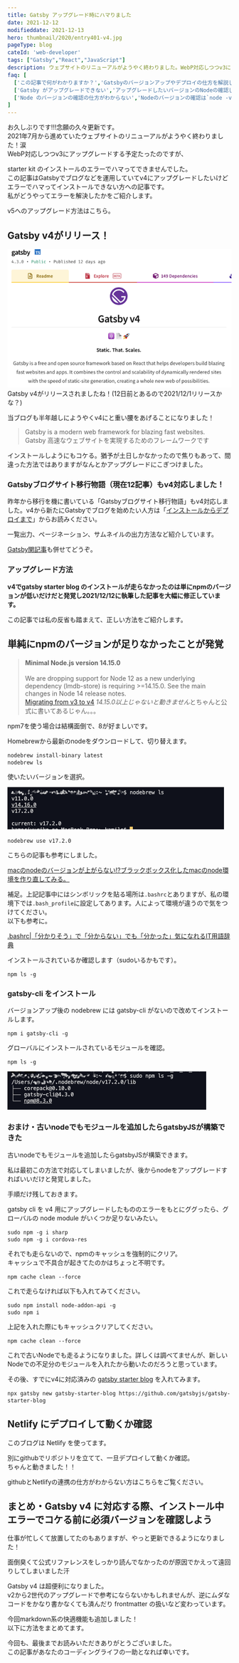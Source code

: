 ```yaml
---
title: Gatsby アップグレード時にハマりました
date: 2021-12-12
modifieddate: 2021-12-13
hero: thumbnail/2020/entry401-v4.jpg
pageType: blog
cateId: 'web-developer'
tags: ["Gatsby","React","JavaScript"]
description: ウェブサイトのリニューアルがようやく終わりました。WebP対応しつつv3にアップグレードする予定たったのですが、Gatsby cliでのインストールのエラーでハマってできませんでした。v2からv4にアップグレードでハマって困っている人へ私が解決できた方法をご紹介します。
faq: [
  ['この記事で何がわかりますか？','Gatsbyのバージョンアップやデプロイの仕方を解説しています。v5にも対応した解説方法もご紹介しています。'],
  ['Gatsby がアップグレードできない','アップグレードしたいバージョンのNodeの確認しましょう。v5であれば18以上バージョンが必要です。'],
  ['Node のバージョンの確認の仕方がわからない','Nodeのバージョンの確認は`node -v`でできます。バージョンアップに関してはいくつか紹介していますので本記事を参考にしてください。','']
]
---
```

お久しぶりです!!!念願の久々更新です。<br>2021年7月から進めていたウェブサイトのリニューアルがようやく終わりました！涙<br>WebP対応しつつv3にアップグレードする予定たったのですが、

starter kit のインストールのエラーでハマってできませんでした。<br>この記事はGatsbyでブログなどを運用していてv4にアップグレードしたいけどエラーでハマってインストールできない方への記事です。<br>私がどうやってエラーを解決したかをご紹介します。

<prof></prof>

v5へのアップグレード方法はこちら。
<card slug="entry519"></card>


## Gatsby v4がリリース！

![Gatsby v4がリリース！](./images/12/entry477-0.jpg)
Gatsby v4がリリースされましたね！(12日前とあるので2021/12/1リリースかな？)

当ブログも半年越しにようやくv4にと重い腰をあげることになりました！

> Gatsby is a modern web framework for blazing fast websites.<br>
> Gatsby 高速なウェブサイトを実現するためのフレームワークです

インストールしようにもコケる。猶予が土日しかなかったので焦りもあって、間違った方法ではありますがなんとかアップグレードにこぎつけました。
### Gatsbyブログサイト移行物語（現在12記事）もv4対応しました！

昨年から移行を機に書いている「Gatsbyブログサイト移行物語」もv4対応しました。v4から新たにGatsbyでブログを始めたい人方は「[インストールからデプロイまで](/blogs/entry401/)」からお読みください。

一覧出力、ページネーション、サムネイルの出力方法など紹介しています。

[Gatsby関記事](/blogs/tags/Gatsby/)も併せてどうぞ。

### アップグレード方法
**v4でgatsby starter blog のインストールが走らなかったのは単にnpmのバージョンが低いだけだと発覚し2021/12/12に執筆した記事を大幅に修正しています。**

この記事では私の反省も踏まえて、正しい方法をご紹介します。

## 単純にnpmのバージョンが足りなかったことが発覚

> #### Minimal Node.js version 14.15.0
> We are dropping support for Node 12 as a new underlying dependency (lmdb-store) is requiring >=14.15.0. See the main changes in Node 14 release notes.<br>
> [Migrating from v3 to v4](https://www.gatsbyjs.com/docs/reference/release-notes/migrating-from-v3-to-v4/)
*14.15.0以上じゃないと動きません*とちゃんと公式に書いてあるじゃん。。。

npm7を使う場合は結構面倒で、8が好ましいです。

Homebrewから最新のnodeをダウンロードして、切り替えます。

```bash:title=コマンド
nodebrew install-binary latest
nodebrew ls
```

使いたいバージョンを選択。

![Homebrewから使いたいバージョンを選択](./images/12/entry477-2.jpg)
```bash:title=コマンド
nodebrew use v17.2.0
```
こちらの記事も参考にしました。

[macのnodeのバージョンが上がらない!?ブラックボックス化したmacのnode環境を作り直してみる。](https://blog.websandbag.com/entry/2018/01/21/000000)

補足。上記記事中にはシンボリックを貼る場所は`.bashrc`とありますが、私の環境下では`.bash_profile`に設定してあります。人によって環境が違うので気をつけてください。<br>
以下も参考に。

[.bashrc|「分かりそう」で「分からない」でも「分かった」気になれるIT用語辞典](https://wa3.i-3-i.info/word13649.html)

インストールされているか確認します（sudoいるかもです）。

```bash:title=コマンド
npm ls -g
```

### gatsby-cli をインストール
バージョンアップ後の nodebrew には gatsby-cli がないので改めてインストールします。

```bash:title=コマンド
npm i gatsby-cli -g
```

グローバルにインストールされているモジュールを確認。

```bash:title=コマンド
npm ls -g
```

![グローバルにインストールされているモジュール](./images/12/entry477-3.jpg)

### おまけ・古いnodeでもモジュールを追加したらgatsbyJSが構築できた

古いnodeでもモジュールを追加したらgatsbyJSが構築できます。

私は最初この方法で対応してしまいましたが、後からnodeをアップグレードすればいいだけと発覚しました。

手順だけ残しておきます。

gatsby cli を v4 用にアップグレードしたもののエラーをもとにググったら、グローバルの node module がいくつか足りないみたい。

```bash:title=コマンド
sudo npm -g i sharp
sudo npm -g i cordova-res
```

それでも走らないので、npmのキャッシュを強制的にクリア。
<br>キャッシュで不具合が起きてたのかはちょっと不明です。

```bash:title=コマンド
npm cache clean --force
```

これで走らなければ以下も入れてみてください。

```bash:title=コマンド
sudo npm install node-addon-api -g
sudo npm i
```

上記を入れた際にもキャッシュクリアしてください。

```bash:title=コマンド
npm cache clean --force
```

これで古いNodeでも走るようになりました。詳しくは調べてませんが、新しいNodeでの不足分のモジュールを入れたから動いたのだろうと思っています。

その後、すでにv4に対応済みの [gatsby starter blog](https://www.gatsbyjs.com/starters/gatsbyjs/gatsby-starter-blog/) を入れてみます。

```bash:title=コマンド
npx gatsby new gatsby-starter-blog https://github.com/gatsbyjs/gatsby-starter-blog
```

## Netlify にデプロイして動くか確認
このブログは Netlify を使ってます。

別にgithubでリポジトリを立てて、一旦デプロイして動くか確認。<br>ちゃんと動きました！！

githubとNetlifyの連携の仕方がわからない方はこちらをご覧ください。

<card slug="entry401"></card>


## まとめ・Gatsby v4 に対応する際、インストール中エラーでコケる前に必須バージョンを確認しよう
仕事が忙しくて放置してたのもありますが、やっと更新できるようになりました！

面倒臭くて公式リファレンスをしっかり読んでなかったのが原因でかえって遠回りしてしまいました汗

Gatsby v4 は超便利になりました。<br>
v2から2世代のアップグレードで参考にならないかもしれませんが、逆にムダなコードをかなり書かなくても済んだり frontmatter の扱いなど変わっています。

今回markdown系の快適機能も追加しました！<br>以下に方法をまとめてます。

<card slug="entry489"></card>

今回も、最後までお読みいただきありがとうございました。<br>
この記事があなたのコーディングライフの一助となれば幸いです。

